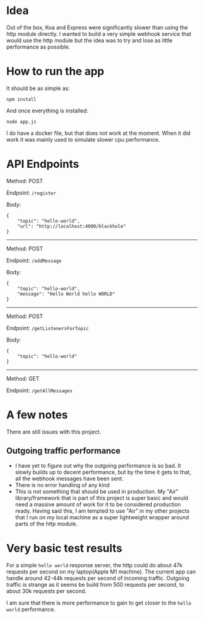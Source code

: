# Idea

Out of the box, Koa and Express were significantly slower than using the http module directly. I wanted to build a very simple webhook service that would use the http module but the idea was to try and lose as little performance as possible.

# How to run the app

It should be as simple as:
```
npm install
```

And once everything is installed:
```
node app.js
```

I do have a docker file, but that does not work at the moment. When it did work it was mainly used to simulate slower cpu performance.

# API Endpoints
Method: POST

Endpoint: `/register`

Body:
```
{
	"topic": "hello-world",
	"url": "http://localhost:4000/blackhole"
}
```
---
Method: POST

Endpoint: `/addMessage`

Body:
```
{
	"topic": "hello-world",
	"message": "Hello World hello WORLD"
}
```
---
Method: POST

Endpoint: `/getListenersForTopic`

Body:
```
{
	"topic": "hello-world"
}
```
---
Method: GET 

Endpoint: `/getAllMessages`

# A few notes
There are still issues with this project.

## Outgoing traffic performance
* I have yet to figure out why the outgoing performance is so bad. It slowly builds up to decent performance, but by the time it gets to that, all the webhook messages have been sent.
* There is no error handling of any kind
* This is not something that should be used in production. My "Air" library/framework that is part of this project is super basic and would need a massive amount of work for it to be considered production ready. Having said this, I am tempted to use "Air" in my other projects that I run on my local machine as a super lightweight wrapper around parts of the http module.

# Very basic test results
For a simple `hello world` response server, the http could do about 47k requests per second on my laptop(Apple M1 machine). The current app can handle around 42-44k requests per second of incoming traffic. Outgoing traffic is strange as it seems be build from 500 requests per second, to about 30k requests per second.

I am sure that there is more performance to gain to get closer to the `hello world` performance.